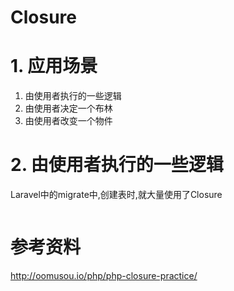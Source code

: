 # Closure

# 1. 应用场景

1. 由使用者执行的一些逻辑
2. 由使用者决定一个布林
3. 由使用者改变一个物件

# 2. 由使用者执行的一些逻辑

Laravel中的migrate中,创建表时,就大量使用了Closure

```php

```

# 参考资料

<http://oomusou.io/php/php-closure-practice/>